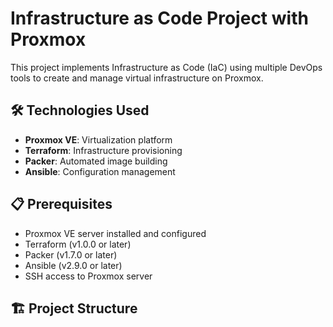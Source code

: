 # Infrastructure as Code Project with Proxmox

This project implements Infrastructure as Code (IaC) using multiple DevOps tools to create and manage virtual infrastructure on Proxmox.

## 🛠 Technologies Used

- **Proxmox VE**: Virtualization platform
- **Terraform**: Infrastructure provisioning
- **Packer**: Automated image building
- **Ansible**: Configuration management

## 📋 Prerequisites

- Proxmox VE server installed and configured
- Terraform (v1.0.0 or later)
- Packer (v1.7.0 or later)
- Ansible (v2.9.0 or later)
- SSH access to Proxmox server

## 🏗 Project Structure

